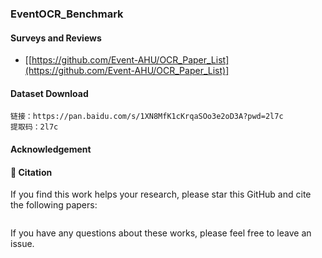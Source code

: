 ### EventOCR_Benchmark



#### Surveys and Reviews 

* [[https://github.com/Event-AHU/OCR_Paper_List](https://github.com/Event-AHU/OCR_Paper_List)] 


#### 



#### Dataset Download 
```
链接：https://pan.baidu.com/s/1XN8MfK1cKrqaSOo3e2oD3A?pwd=2l7c 
提取码：2l7c 
```


#### Acknowledgement 



#### :newspaper: Citation 
If you find this work helps your research, please star this GitHub and cite the following papers: 
```bibtex


```

If you have any questions about these works, please feel free to leave an issue. 

